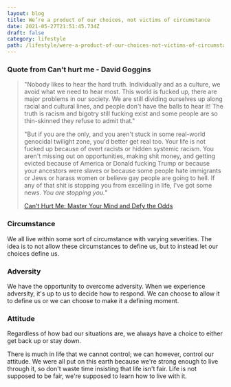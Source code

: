 ```yaml
---
layout: blog
title: We’re a product of our choices, not victims of circumstance
date: 2021-05-27T21:51:45.734Z
draft: false
category: lifestyle
path: /lifestyle/were-a-product-of-our-choices-not-victims-of-circumstance
---
```

### Quote from Can't hurt me - David Goggins

> "Nobody likes to hear the hard truth. Individually and as a culture, we avoid what we need to hear most. This world is fucked up, there are major problems in our society. We are still dividing ourselves up along racial and cultural lines, and people don't have the balls to hear it! The truth is racism and bigotry still fucking exist and some people are so thin-skinned they refuse to admit that."
>
> "But if you are the only, and you aren't stuck in some real-world genocidal twilight zone, you'd better get real too. Your life is not fucked up because of overt racists or hidden systemic racism. You aren't missing out on opportunities, making shit money, and getting evicted because of America or Donald fucking Trump or because your ancestors were slaves or because some people hate immigrants or Jews or harass women or believe gay people are going to hell. If any of that shit is stopping you from excelling in life, I've got some news. *You are stopping you."*
>
> <a target="_blank" href="https://www.amazon.ca/gp/product/1544507852/ref=as_li_tl?ie=UTF8&camp=15121&creative=330641&creativeASIN=1544507852&linkCode=as2&tag=mdotyabut-20&linkId=ee7b549287e5b3149d6f674aa628b491">Can't Hurt Me: Master Your Mind and Defy the Odds</a>

### Circumstance

We all live within some sort of circumstance with varying severities. The idea is to not allow these circumstances to define us, but to instead let our choices define us.

### Adversity

We have the opportunity to overcome adversity. When we experience adversity, it's up to us to decide how to respond. We can choose to allow it to define us or we can choose to make it a defining moment.

### Attitude

Regardless of how bad our situations are, we always have a choice to either get back up or stay down.

There is much in life that we cannot control; we can however, control our attitude. We were all put on this earth because we're strong enough to live through it, so don't waste time insisting that life isn't fair. Life is not supposed to be fair, we're supposed to learn how to live with it.
